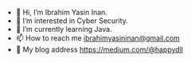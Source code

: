 - 👋 Hi, I’m Ibrahim Yasin Inan.
- 👀 I’m interested in Cyber Security.
- 🌱 I’m currently learning Java.
- 📫 How to reach me ibrahimyasininan@gmail.com
- 📝 My blog address https://medium.com/@happydll
